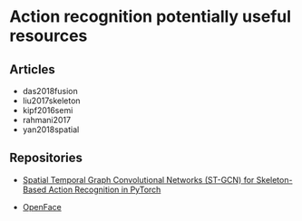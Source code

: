 # Action recognition potentially useful resources

## Articles

- das2018fusion
- liu2017skeleton
- kipf2016semi
- rahmani2017
- yan2018spatial

## Repositories

- [Spatial Temporal Graph Convolutional Networks (ST-GCN) for Skeleton-Based Action Recognition in PyTorch](https://github.com/yysijie/st-gcn)

- [OpenFace](https://github.com/TadasBaltrusaitis/OpenFace)
